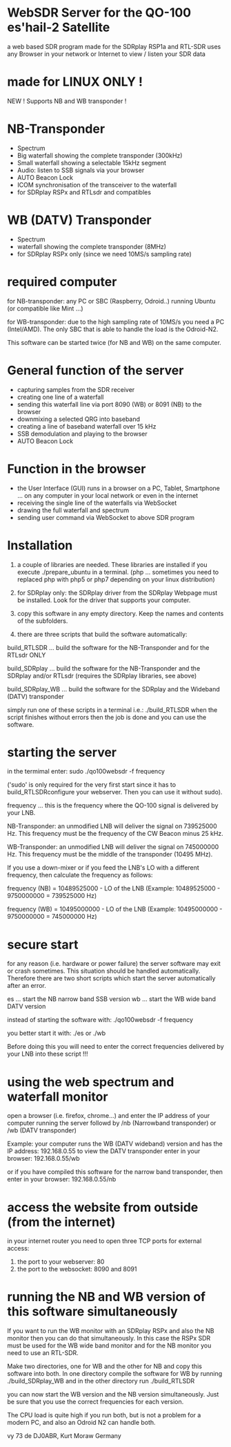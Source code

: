 # WebSDR Server for the QO-100 es'hail-2 Satellite
a web based SDR program made for the SDRplay RSP1a and RTL-SDR
uses any Browser in your network or Internet to view / listen your SDR data
  
# made for LINUX ONLY ! 

NEW ! Supports NB and WB transponder !

# NB-Transponder
* Spectrum
* Big waterfall showing the complete transponder (300kHz)
* Small waterfall showing a selectable 15kHz segment
* Audio: listen to SSB signals via your browser
* AUTO Beacon Lock
* ICOM synchronisation of the transceiver to the waterfall
* for SDRplay RSPx and RTLsdr and compatibles

# WB (DATV) Transponder
* Spectrum
* waterfall showing the complete transponder (8MHz)
* for SDRplay RSPx only (since we need 10MS/s sampling rate)

# required computer
for NB-transponder: 
any PC or SBC (Raspberry, Odroid..) running Ubuntu (or compatible like Mint ...)

for WB-transponder:
due to the high sampling rate of 10MS/s you need a PC (Intel/AMD).
The only SBC that is able to handle the load is the Odroid-N2.

This software can be started twice (for NB and WB) on the same computer.

# General function of the server
* capturing samples from the SDR receiver
* creating one line of a waterfall
* sending this waterfall line via port 8090 (WB) or 8091 (NB) to the browser
* downmixing a selected QRG into baseband
* creating a line of baseband waterfall over 15 kHz
* SSB demodulation and playing to the browser
* AUTO Beacon Lock

# Function in the browser
* the User Interface (GUI) runs in a browser on a PC, Tablet, Smartphone ... on any computer in your local network or even in the internet
* receiving the single line of the waterfalls via WebSocket
* drawing the full waterfall and spectrum
* sending user command via WebSocket to above SDR program

# Installation

1) a couple of libraries are needed. These libraries are installed if you execute ./prepare_ubuntu in a terminal.
(php ... sometimes you need to replaced php with php5 or php7 depending on your linux distribution)

2) for SDRplay only: the SDRplay driver from the SDRplay Webpage must be installed. Look for the driver that supports your computer.

3) copy this software in any empty directory. Keep the names and contents of the subfolders.

4) there are three scripts that build the software automatically:

build_RTLSDR ... build the software for the NB-Transponder and for the RTLsdr ONLY

build_SDRplay ... build the software for the NB-Transponder and the SDRplay and/or RTLsdr (requires the SDRplay libraries, see above)

build_SDRplay_WB ... build the software for the SDRplay and the Wideband (DATV) transponder

simply run one of these scripts in a terminal i.e.:  ./build_RTLSDR
when the script finishes without errors then the job is done and you can use the software.  

# starting the server
in the termimal enter:
sudo  ./qo100websdr  -f  frequency

('sudo' is only required for the very first start since it has to build_RTLSDRconfigure your webserver. Then you can use it without sudo).

frequency ... this is the frequency where the QO-100 signal is delivered by your LNB.

NB-Transponder: an unmodified LNB will deliver the signal on 739525000 Hz. This frequency must be the frequency of the CW Beacon minus 25 kHz.

WB-Transponder: an unmodified LNB will deliver the signal on 745000000 Hz. This frequency must be the middle of the transponder (10495 MHz).

If you use a down-mixer or if you feed the LNB's LO with a different frequency, then calculate the frequency as follows:

frequency (NB) = 10489525000 - LO of the LNB (Example: 10489525000 - 9750000000 = 739525000 Hz)

frequency (WB) = 10495000000 - LO of the LNB (Example: 10495000000 - 9750000000 = 745000000 Hz)

# secure start
for any reason (i.e. hardware or power failure) the server software may exit or crash sometimes.
This situation should be handled automatically. Therefore there are two short scripts which start the server automatically after an error.

es ... start the NB narrow band SSB version
wb ... start the WB wide band DATV version

instead of starting the software with: ./qo100websdr  -f  frequency

you better start it with:  ./es   or  ./wb

Before doing this you will need to enter the correct frequencies delivered by your LNB into these script !!!

# using the web spectrum and waterfall monitor
open a browser (i.e. firefox, chrome...) and enter the IP address of your computer running the server followd by /nb (Narrowband transponder) or /wb (DATV transponder)

Example: 
your computer runs the WB (DATV wideband) version and has the IP address:  192.168.0.55
to view the DATV transponder enter in your browser:  192.168.0.55/wb

or if you have compiled this software for the narrow band transponder, then enter in
your browser: 192.168.0.55/nb

# access the website from outside (from the internet)
in your internet router you need to open three TCP ports for external access:
1) the port to your webserver: 80
2) the port to the websocket: 8090 and 8091

# running the NB and WB version of this software simultaneously
If you want to run the WB monitor with an SDRplay RSPx and also the NB monitor then you can do that simultaneously.
In this case the RSPx SDR must be used for the WB wide band monitor
and for the NB monitor you need to use an RTL-SDR.

Make two directories, one for WB and the other for NB and copy this software into both.
In one directory compile the software for WB by running  ./build_SDRplay_WB
and in the other directory run  ./build_RTLSDR

you can now start the WB version and the NB version simultaneously. Just be sure that you use the correct frequencies for each version.

The CPU load is quite high if you run both, but is not a problem for a modern PC, and also an Odroid N2 can handle both.

vy 73
de DJ0ABR, Kurt Moraw
Germany
